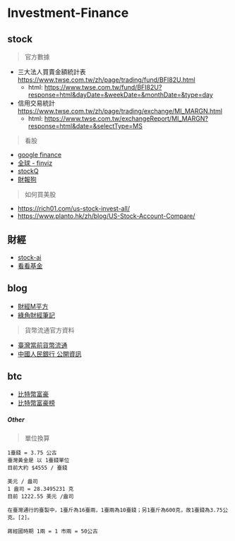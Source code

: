 # Investment-Finance

## stock

> 官方數據

- 三大法人買賣金額統計表 https://www.twse.com.tw/zh/page/trading/fund/BFI82U.html
  - html: https://www.twse.com.tw/fund/BFI82U?response=html&dayDate=&weekDate=&monthDate=&type=day
- 信用交易統計 https://www.twse.com.tw/zh/page/trading/exchange/MI_MARGN.html
  - html: https://www.twse.com.tw/exchangeReport/MI_MARGN?response=html&date=&selectType=MS

> 看股

- [google finance](https://www.google.com/finance)
- [全球 - finviz](https://finviz.com/)
- [stockQ](http://www.stockq.org/)
- [財報狗](https://statementdog.com/)

> 如何買美股

- https://rich01.com/us-stock-invest-all/
- https://www.planto.hk/zh/blog/US-Stock-Account-Compare/

## 財經

- [stock-ai](https://stock-ai.com)
- [看看基金](https://tw.morningstar.com/ap/main/default.aspx)

## blog

- [財經M平方](https://www.macromicro.me/macro)
- [綠角財經筆記](http://greenhornfinancefootnote.blogspot.com/)

> 貨幣流通官方資料

- [臺灣當前貨幣流通](https://www.cbc.gov.tw/np.asp?ctNode=409&mp=1)
- [中國人民銀行 公開資訊](http://www.pbc.gov.cn/diaochatongjisi/116219/116319/3471721/3471760/index.html)

## btc

- [比特幣富豪](https://www.blockchain.com/btc/address/3D2oetdNuZUqQHPJmcMDDHYoqkyNVsFk9r)
- [比特幣富豪榜](https://bitinfocharts.com/zh/top-100-richest-bitcoin-addresses.html)

##### Other

> 單位換算

```text
1臺錢 = 3.75 公古
臺灣黃金是 以 1臺錢單位
目前大約 $4555 / 臺錢

美元 / 盎司
1 盎司 = 28.3495231 克
目前 1222.55 美元 /盎司

在臺灣通行的臺製中，1臺斤為16臺兩，1臺兩為10臺錢；另1臺斤為600克，故1臺錢為3.75公克。[2]。

蔣經國時期 1兩 = 1 市兩 = 50公古
```
